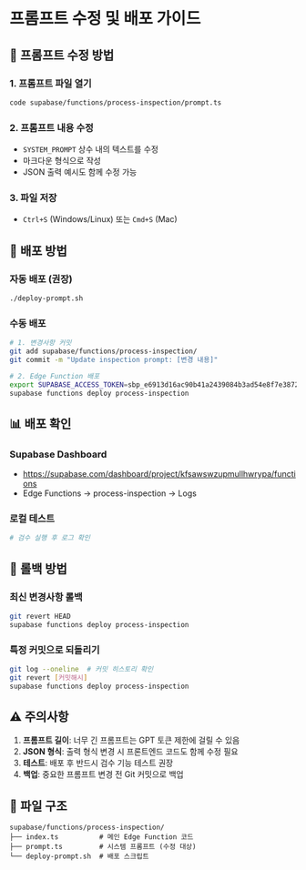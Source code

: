 # 프롬프트 수정 및 배포 가이드

## 📝 프롬프트 수정 방법

### 1. 프롬프트 파일 열기
```bash
code supabase/functions/process-inspection/prompt.ts
```

### 2. 프롬프트 내용 수정
- `SYSTEM_PROMPT` 상수 내의 텍스트를 수정
- 마크다운 형식으로 작성
- JSON 출력 예시도 함께 수정 가능

### 3. 파일 저장
- `Ctrl+S` (Windows/Linux) 또는 `Cmd+S` (Mac)

## 🚀 배포 방법

### 자동 배포 (권장)
```bash
./deploy-prompt.sh
```

### 수동 배포
```bash
# 1. 변경사항 커밋
git add supabase/functions/process-inspection/
git commit -m "Update inspection prompt: [변경 내용]"

# 2. Edge Function 배포
export SUPABASE_ACCESS_TOKEN=sbp_e6913d16ac90b41a2439084b3ad54e8f7e38724d
supabase functions deploy process-inspection
```

## 📊 배포 확인

### Supabase Dashboard
- https://supabase.com/dashboard/project/kfsawswzupmullhwrypa/functions
- Edge Functions → process-inspection → Logs

### 로컬 테스트
```bash
# 검수 실행 후 로그 확인
```

## 🔄 롤백 방법

### 최신 변경사항 롤백
```bash
git revert HEAD
supabase functions deploy process-inspection
```

### 특정 커밋으로 되돌리기
```bash
git log --oneline  # 커밋 히스토리 확인
git revert [커밋해시]
supabase functions deploy process-inspection
```

## ⚠️ 주의사항

1. **프롬프트 길이**: 너무 긴 프롬프트는 GPT 토큰 제한에 걸릴 수 있음
2. **JSON 형식**: 출력 형식 변경 시 프론트엔드 코드도 함께 수정 필요
3. **테스트**: 배포 후 반드시 검수 기능 테스트 권장
4. **백업**: 중요한 프롬프트 변경 전 Git 커밋으로 백업

## 📁 파일 구조

```
supabase/functions/process-inspection/
├── index.ts          # 메인 Edge Function 코드
├── prompt.ts         # 시스템 프롬프트 (수정 대상)
└── deploy-prompt.sh  # 배포 스크립트
```
